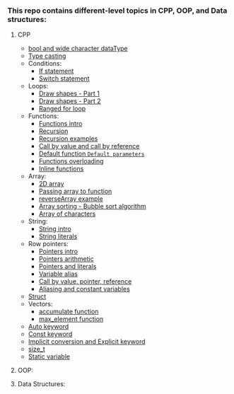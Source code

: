 ### This repo contains different-level topics in CPP, OOP, and Data structures:
1. CPP
    - [bool and wide character dataType](https://github.com/HendEmad/CPP/blob/main/C%2B%2B/Data%20types%20(bool%20%26%20Wide%20character).cpp)
    - [Type casting](https://github.com/HendEmad/CPP/blob/main/C%2B%2B/Type%20casting.cpp)
    - Conditions:
        - [If statement](https://github.com/HendEmad/CPP/blob/main/C%2B%2B/Conditions/if%20statement.cpp)
        - [Switch statement](https://github.com/HendEmad/CPP/blob/main/C%2B%2B/Conditions/Switch%20statement.cpp)
    - Loops:
        - [Draw shapes - Part 1](https://github.com/HendEmad/CPP/blob/main/C%2B%2B/Loops/Draw%20shapes%201.cpp)
        - [Draw shapes - Part 2](https://github.com/HendEmad/CPP/blob/main/C%2B%2B/Loops/Draw%20shapes%202.cpp)
        - [Ranged for loop](https://github.com/HendEmad/CPP/blob/main/C%2B%2B/Loops/Ranged%20for%20loop.cpp)
    - Functions:
        - [Functions intro](https://github.com/HendEmad/CPP/blob/main/C%2B%2B/Functions/Functions.cpp)
        - [Recursion](https://github.com/HendEmad/CPP/blob/main/C%2B%2B/Functions/Recursion.cpp)
        - [Recursion examples](https://github.com/HendEmad/CPP/blob/main/C%2B%2B/Functions/Recursion.%20examples.cpp)
        - [Call by value and call by reference](https://github.com/HendEmad/CPP/blob/main/C%2B%2B/Functions/Call%20by%20value%20%26%20call%20by%20reference.cpp)
        - [Default function `Default parameters`](https://github.com/HendEmad/CPP/blob/main/C%2B%2B/Functions/Default%20function.cpp)
        - [Functions overloading](https://github.com/HendEmad/CPP/blob/main/C%2B%2B/Functions/Overloading%20funciton.cpp)
        - [Inline functions](https://github.com/HendEmad/CPP/blob/main/C%2B%2B/Functions/Inline%20funciton.cpp)
    - Array:
        - [2D array](https://github.com/HendEmad/CPP/blob/main/C%2B%2B/Array/2D%20Array.cpp)
        - [Passing array to function](https://github.com/HendEmad/CPP/blob/main/C%2B%2B/Array/Passing%20array%20to%20function.cpp)
        - [reverseArray example](https://github.com/HendEmad/CPP/blob/main/C%2B%2B/Array/Reversing%20the%20array%20-%20simple%20program.cpp)
        - [Array sorting - Bubble sort algorithm](https://github.com/HendEmad/CPP/blob/main/C%2B%2B/Array/Array%20sorting%20-%20simple%20program.cpp)
        - [Array of characters](https://github.com/HendEmad/CPP/blob/main/C%2B%2B/Array/Array%20of%20character.cpp)
    - String:
        - [String intro](https://github.com/HendEmad/CPP/blob/main/C%2B%2B/String/String.cpp)
        - [String literals](https://github.com/HendEmad/CPP/blob/main/C%2B%2B/String/stringLiterals.cpp)
    - Row pointers:
        - [Pointers intro](https://github.com/HendEmad/CPP/blob/main/C%2B%2B/Pointers/Pointer.cpp)
        - [Pointers arithmetic](https://github.com/HendEmad/CPP/blob/main/C%2B%2B/Pointers/pointers%20arithmetic.cpp)
        - [Pointers and literals](https://github.com/HendEmad/CPP/blob/main/C%2B%2B/Pointers/pointers%20and%20literals.cpp)
        - [Variable alias](https://github.com/HendEmad/CPP/blob/main/C%2B%2B/Pointers/variable%20alias.cpp)
        - [Call by value, pointer, reference](https://github.com/HendEmad/CPP/blob/main/C%2B%2B/Pointers/call%20by%20value%2C%20pointer%2C%20reference.cpp)
        - [Aliasing and constant variables](https://github.com/HendEmad/CPP/blob/main/C%2B%2B/Pointers/Aliasing%20%26%20constant%20variable.cpp)
    - [Struct](https://github.com/HendEmad/CPP/blob/main/C%2B%2B/Struct.cpp)
    - Vectors:
        - [accumulate function](https://github.com/HendEmad/CPP/blob/main/C%2B%2B/Vectors/accumulate%20function.cpp)
        - [max_element function](https://github.com/HendEmad/CPP/blob/main/C%2B%2B/Vectors/max_element%20function.cpp)
    - [Auto keyword](https://github.com/HendEmad/CPP/blob/main/C%2B%2B/auto.cpp)
    - [Const keyword](https://github.com/HendEmad/CPP/blob/main/C%2B%2B/const.cpp)
    - [Implicit conversion and Explicit keyword](https://github.com/HendEmad/CPP/blob/main/C%2B%2B/ImplicitConversion_and_ExplicitKeyWord.cpp)
    - [size_t](https://github.com/HendEmad/CPP/blob/main/C%2B%2B/size_t%20type.cpp)
    - [Static variable](https://github.com/HendEmad/CPP/blob/main/C%2B%2B/Static%20variable.cpp)

2. OOP:

3. Data Structures:

